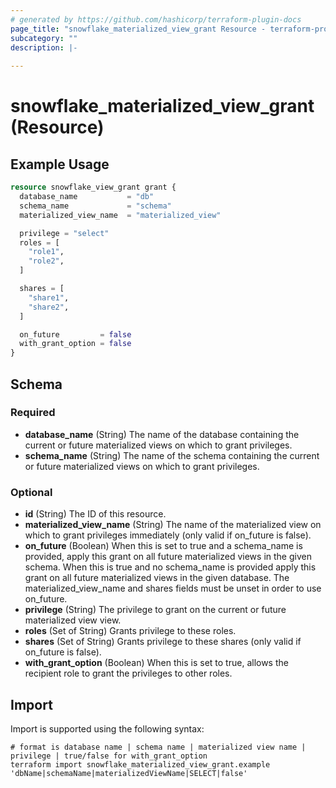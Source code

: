 ```yaml
---
# generated by https://github.com/hashicorp/terraform-plugin-docs
page_title: "snowflake_materialized_view_grant Resource - terraform-provider-snowflake"
subcategory: ""
description: |-
  
---
```


# snowflake_materialized_view_grant (Resource)



## Example Usage

```terraform
resource snowflake_view_grant grant {
  database_name           = "db"
  schema_name             = "schema"
  materialized_view_name  = "materialized_view"

  privilege = "select"
  roles = [
    "role1",
    "role2",
  ]

  shares = [
    "share1",
    "share2",
  ]

  on_future         = false
  with_grant_option = false
}
```

<!-- schema generated by tfplugindocs -->
## Schema

### Required

- **database_name** (String) The name of the database containing the current or future materialized views on which to grant privileges.
- **schema_name** (String) The name of the schema containing the current or future materialized views on which to grant privileges.

### Optional

- **id** (String) The ID of this resource.
- **materialized_view_name** (String) The name of the materialized view on which to grant privileges immediately (only valid if on_future is false).
- **on_future** (Boolean) When this is set to true and a schema_name is provided, apply this grant on all future materialized views in the given schema. When this is true and no schema_name is provided apply this grant on all future materialized views in the given database. The materialized_view_name and shares fields must be unset in order to use on_future.
- **privilege** (String) The privilege to grant on the current or future materialized view view.
- **roles** (Set of String) Grants privilege to these roles.
- **shares** (Set of String) Grants privilege to these shares (only valid if on_future is false).
- **with_grant_option** (Boolean) When this is set to true, allows the recipient role to grant the privileges to other roles.

## Import

Import is supported using the following syntax:

```shell
# format is database name | schema name | materialized view name | privilege | true/false for with_grant_option
terraform import snowflake_materialized_view_grant.example 'dbName|schemaName|materializedViewName|SELECT|false'
```
